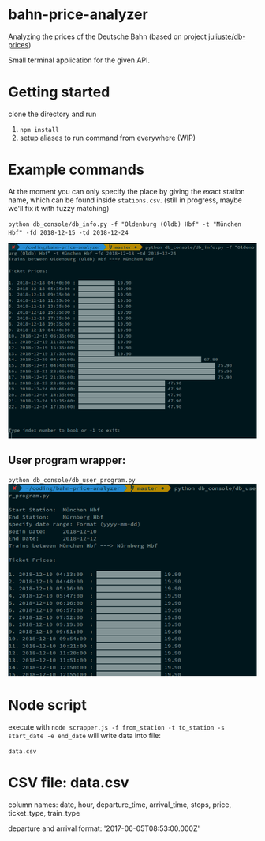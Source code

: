 # bahn-price-analyzer
Analyzing the prices of the Deutsche Bahn (based on project [juliuste/db-prices](https://github.com/juliuste/db-prices))

Small terminal application for the given API.

# Getting started
clone the directory and run 
1. `npm install`
2. setup aliases to run command from everywhere (WIP)

# Example commands
At the moment you can only specify the place by giving the exact station name, which can be found inside `stations.csv`. (still in progress, maybe we'll fix it with fuzzy matching)

`python db_console/db_info.py -f "Oldenburg (Oldb) Hbf" -t "München Hbf" -fd 2018-12-15 -td 2018-12-24`

![demo screenshot](demo/screenshot01.png)

## User program wrapper:

`python db_console/db_user_program.py`
![demo screenshot](demo/screenshot02.png)

# Node script
execute with `node scrapper.js -f from_station -t to_station -s start_date -e end_date`
 will write data into file: 

`data.csv`


# CSV file: data.csv
column names: date, hour, departure_time, arrival_time, stops, price, ticket_type, train_type

departure and arrival format:
'2017-06-05T08:53:00.000Z'

